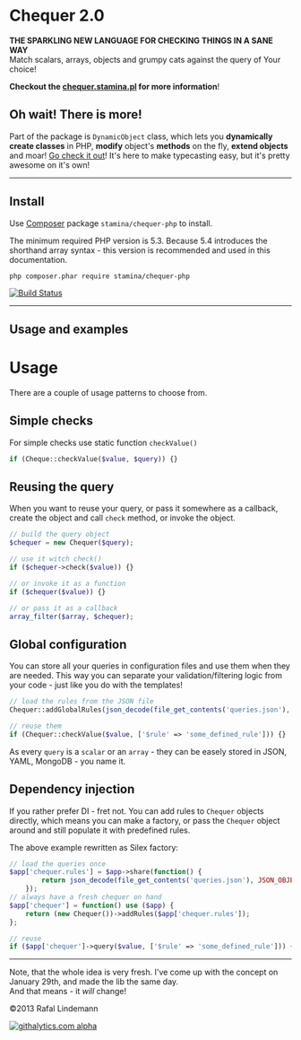 Chequer 2.0
===========

__THE SPARKLING NEW LANGUAGE FOR CHECKING THINGS IN A SANE WAY__<br />
Match scalars, arrays, objects and grumpy cats against the query of Your choice!

__Checkout the [chequer.stamina.pl](http://chequer.stamina.pl/) for more information__!


Oh wait! There is more!
--------------------

Part of the package is `DynamicObject` class, which lets you __dynamically create classes__ in PHP,
**modify** object's **methods** on the fly, __extend objects__ and moar! [Go check it out](/panrafal/chequer-php/blob/master/DynaminObject.md)!
It's here to make typecasting easy, but it's pretty awesome on it's own!

---------------------------------------------------------

Install
-------

Use [Composer](http://getcomposer.org/) package `stamina/chequer-php` to install.

The minimum required PHP version is 5.3. Because 5.4 introduces the shorthand array syntax - this version is recommended
and used in this documentation.

```
php composer.phar require stamina/chequer-php
```

[![Build Status](https://travis-ci.org/panrafal/chequer-php.png?branch=master)](https://travis-ci.org/panrafal/chequer-php)

---------------------------------------------------------

Usage and examples
------------------

# Usage

There are a couple of usage patterns to choose from.

## Simple checks

For simple checks use static function `checkValue()`
```php
if (Cheque::checkValue($value, $query)) {}
```

## Reusing the query

When you want to reuse your query, or pass it somewhere as a callback, create the object and call `check` method,
or invoke the object.
```php
// build the query object
$chequer = new Chequer($query);

// use it witch check()
if ($chequer->check($value)) {}

// or invoke it as a function
if ($chequer($value)) {}

// or pass it as a callback
array_filter($array, $chequer);
```

## Global configuration

You can store all your queries in configuration files and use them when they are needed. This way you can separate
your validation/filtering logic from your code - just like you do with the templates!

```php
// load the rules from the JSON file
Chequer::addGlobalRules(json_decode(file_get_contents('queries.json'), JSON_OBJECT_AS_ARRAY));

// reuse them
if (Chequer::checkValue($value, ['$rule' => 'some_defined_rule'])) {}
```

As every `query` is a `scalar` or an `array` - they can be easely stored in JSON, YAML, MongoDB - you name it.

## Dependency injection

If you rather prefer DI - fret not. You can add rules to `Chequer` objects directly, which means you can
make a factory, or pass the `Chequer` object around and still populate it with predefined rules.

The above example rewritten as Silex factory:

```php
// load the queries once
$app['chequer.rules'] = $app->share(function() {
        return json_decode(file_get_contents('queries.json'), JSON_OBJECT_AS_ARRAY);
    });
// always have a fresh chequer on hand
$app['chequer'] = function() use ($app) { 
    return (new Chequer())->addRules($app['chequer.rules']);
};

// reuse
if ($app['chequer']->query($value, ['$rule' => 'some_defined_rule'])) {}
```

---------------------------------------------------------

Note, that the whole idea is very fresh. I've come up with the concept on January 29th, and made the lib the same day. <br/>
And that means - it *will* change!

&copy;2013 Rafal Lindemann

[![githalytics.com alpha](https://cruel-carlota.pagodabox.com/b0780748041204c1d29e52c80d852fa1 "githalytics.com")](http://githalytics.com/panrafal/chequer-php)
